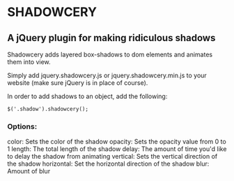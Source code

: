 # SHADOWCERY
## A jQuery plugin for making ridiculous shadows
Shadowcery adds layered box-shadows to dom elements and animates them into view.

Simply add jquery.shadowcery.js or jquery.shadowcery.min.js to your website (make sure jQuery is in place of course).

In order to add shadows to an object, add the following:

```
$('.shadow').shadowcery();
```

### Options:
color: Sets the color of the shadow
opacity: Sets the opacity value from 0 to 1
length: The total length of the shadow
delay: The amount of time you'd like to delay the shadow from animating
vertical: Sets the vertical direction of the shadow
horizontal: Set the horizontal direction of the shadow
blur: Amount of blur
